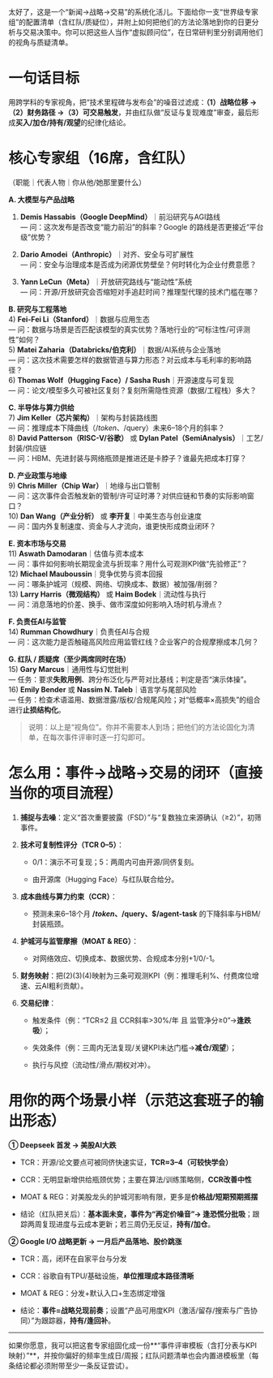 太好了，这是一个“新闻→战略→交易”的系统化活儿。下面给你一支“世界级专家组”的配置清单（含红队/质疑位），并附上如何把他们的方法论落地到你的日更分析与交易决策中。你可以把这些人当作“虚拟顾问位”，在日常研判里分别调用他们的视角与质疑清单。

# 一句话目标

用跨学科的专家视角，把“技术里程碑与发布会”的噪音过滤成：**（1）战略位移 →（2）财务路径 →（3）可交易触发**，并由红队做“反证与复现难度”审查，最后形成**买入/加仓/持有/观望**的纪律化结论。

# 核心专家组（16席，含红队）

（职能｜代表人物｜你从他/她那里要什么）

**A. 大模型与产品战略**

1. **Demis Hassabis（Google DeepMind）**｜前沿研究与AGI路线  
    — 问：这次发布是否改变“能力前沿”的斜率？Google 的路线是否更接近“平台级”优势？
    
2. **Dario Amodei（Anthropic）**｜对齐、安全与可扩展性  
    — 问：安全与治理成本是否成为闭源优势壁垒？何时转化为企业付费意愿？
    
3. **Yann LeCun（Meta）**｜开放研究路线与“能动性”系统  
    — 问：开源/开放研究会否缩短对手追赶时间？推理型代理的技术门槛在哪？
    

**B. 研究与工程落地**  
4) **Fei-Fei Li（Stanford）**｜数据与应用生态  
— 问：数据与场景是否匹配该模型的真实优势？落地行业的“可标注性/可评测性”如何？  
5) **Matei Zaharia（Databricks/伯克利）**｜数据/AI系统与企业落地  
— 问：这次技术需要怎样的数据管道与算力形态？对云成本与毛利率的影响路径？  
6) **Thomas Wolf（Hugging Face）/ Sasha Rush**｜开源速度与可复现  
— 问：论文/模型多久可被社区复刻？复刻所需隐性资源（数据/工程栈）多大？

**C. 半导体与算力供给**  
7) **Jim Keller（芯片架构）**｜架构与封装路线图  
— 问：推理成本下降曲线（$/token、$/query）未来6–18个月的斜率？  
8) **David Patterson（RISC-V/谷歌）** 或 **Dylan Patel（SemiAnalysis）**｜工艺/封装/供应链  
— 问：HBM、先进封装与网络瓶颈是推进还是卡脖子？谁最先把成本打穿？

**D. 产业政策与地缘**  
9) **Chris Miller（Chip War）**｜地缘与出口管制  
— 问：这次事件会否触发新的管制/许可证时滞？对供应链和节奏的实际影响窗口？  
10) **Dan Wang（产业分析）** 或 **李开复**｜中美生态与创业速度  
— 问：国内外复制速度、资金与人才流向，谁更快形成商业闭环？

**E. 资本市场与交易**  
11) **Aswath Damodaran**｜估值与资本成本  
— 问：事件如何影响长期现金流与折现率？用什么可观测KPI做“先验修正”？  
12) **Michael Mauboussin**｜竞争优势与资本回报  
— 问：哪条护城河（规模、网络、切换成本、数据）被加强/削弱？  
13) **Larry Harris（微观结构）** 或 **Haim Bodek**｜流动性与执行  
— 问：消息落地的价差、换手、做市深度如何影响入场时机与滑点？

**F. 负责任AI与监管**  
14) **Rumman Chowdhury**｜负责任AI与合规  
— 问：这次能力是否触碰高风险应用监管红线？企业客户的合规摩擦成本几何？

**G. 红队 / 质疑席（至少两席同时在场）**  
15) **Gary Marcus**｜通用性与幻觉批判  
— 任务：要求**失败用例**、跨分布泛化与严苛对比基线；判定是否“演示体操”。  
16) **Emily Bender** 或 **Nassim N. Taleb**｜语言学与尾部风险  
— 任务：检查术语滥用、数据泄露/版权/合规尾风险；对“低概率×高损失”的组合进行**止损结构化**。

> 说明：以上是“视角位”。你并不需要本人到场；把他们的方法论固化为清单，在每次事件评审时逐一打勾即可。

# 怎么用：事件→战略→交易的闭环（直接当你的项目流程）

1. **捕捉与去噪**：定义“首次重要披露（FSD）”与“复数独立来源确认（≥2）”，初筛事件。
    
2. **技术可复制性评分（TCR 0–5）**：
    
    - 0/1：演示不可复现；5：两周内可由开源/同侪复刻。
        
    - 由开源席（Hugging Face）与红队联合给分。
        
3. **成本曲线与算力约束（CCR）**：
    
    - 预测未来6–18个月 **$/token、$/query、$/agent-task** 的下降斜率与HBM/封装瓶颈。
        
4. **护城河与监管摩擦（MOAT & REG）**：
    
    - 对网络效应、切换成本、数据优势、合规成本分别+1/0/-1。
        
5. **财务映射**：把(2)(3)(4)映射为三条可观测KPI（例：推理毛利%、付费席位增速、云AI粗利贡献）。
    
6. **交易纪律**：
    
    - 触发条件（例：“TCR≤2 且 CCR斜率>30%/年 且 监管净分≥0”→**逢跌吸**）；
        
    - 失效条件（例：三周内无法复现/关键KPI未达门槛→**减仓/观望**）；
        
    - 执行与风控（流动性/滑点/期权对冲）。
        

# 用你的两个场景小样（示范这套班子的输出形态）

**① Deepseek 首发 → 美股AI大跌**

- TCR：开源/论文要点可被同侪快速实证，**TCR≈3–4（可较快学会）**
    
- CCR：无明显新增供给瓶颈优势；主要在算法/训练策略侧，**CCR改善中性**
    
- MOAT & REG：对美股龙头的护城河影响有限，更多是**价格战/短期预期摇摆**
    
- 结论（红队把关后）：**基本面未变，事件为“再定价噪音”→ 逢恐慌分批吸**；跟踪两周复现进度与云成本更新；若三周仍无反证，**持有/加仓**。
    

**② Google I/O 战略更新 → 一月后产品落地、股价跳涨**

- TCR：高，闭环在自家平台与分发
    
- CCR：谷歌自有TPU/基础设施，**单位推理成本路径清晰**
    
- MOAT & REG：分发+默认入口+生态绑定增强
    
- 结论：**事件=战略兑现前奏**；设置“产品可用度KPI（激活/留存/搜索与广告协同）”为跟踪器，**持有/逢回补**。
    

---

如果你愿意，我可以把这套专家组固化成一份**“事件评审模板（含打分表与KPI映射）”**，并按你偏好的频率生成日/周报；红队问题清单也会内置进模板里（每条结论都必须附带至少一条反证尝试）。